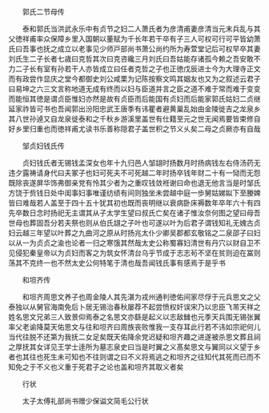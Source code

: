 <!-- { "loadSidebar": true } -->
　　郭氏二节母传

　　泰和郭氏当洪武永乐中有贞节之妇二人萧氏者为彦清甫妻彦清当元末兵乱与其父徳祥甫率众保障乡里入国朝以董赋为千长年若干卒有子三人可权可行可平皆幼萧氏曰吾事也抚之成立以老事见少师戸部尚书萧公尚约所为寿萱堂记后可权早卒其妻刘氏生二子长者七歳曰克哲其次曰克咨纔三月刘氏曰吾姑能存诸孤今赖之吾安敢不力二子长有室有孙若干人亦皆成立曰任者克哲之子也正徳戊辰进士今为大理寺正文而有政尝作显庆之堂今都御史刘公咸栗为记陈按察文鸣其姻友也又为之叙述云君子曰易坤之六三文言称地道无成有终而以妇与臣道并言之臣之道不难于常而难于变变而能恒其徳是谓贞臣惟妇亦然是故有贞臣而后能国有贞妇而后能家郭氏姑妇二贞继延家祚皆可书也吾闻郭出汾阳忠武王唐季有讳瞿者避黄巢乱始由金陵徙吉之龙泉乡其八世孙逴又自龙泉徙泰和之千秋乡游溪里盖世有仕籍至元之世无闻焉要皆束修自好乡里归重也而徳祥甫尤读书乐善称隠君子盖世积之节义乆矣二母之贞厥亦有自哉

　　邹贞妇钱氏传

　　贞妇钱氏者无锡钱孟深女也年十九归邑人邹翃时扬数月时扬病钱左右侍汤药无违夕露祷请身代曰夫冢子也妇可死夫不可死越二年时扬卒钱年财二十有一恸而无怨既除丧遂屏华饰弗御亲党有怜其少者为之重叹钱敛袵谢曰命也退无他言当是时邹氏方饶于赀钱日处中闺事妇事唯谨纺绩有间则独坐未尝越中庭一歩舅姑娣姒下至媵婢皆曰难哉若人盖至于四十五十犹其初也既而丧明继以衰病卧床褥数年卒年六十有四先卒数日念时扬祀无主谓其从子太学生望曰叔氏亡矣在诸子惟汝奈何图之望曰母吾世母也葬固吾分若夫祭也则从伯氏翃之子叶也可遂以叶为后君子谓钱知礼无媿古贞妇云越三年望以叶葬之九曲河之原从时扬兆太仆少卿吴郡都玄敬铭之二泉邵子曰妇以从一为贞贞之渝也论者一归之寒饿其然哉太史公称蜀寡妇清世有丹穴以财自卫不见侵犯秦皇帝以为贞妇而客之为筑女怀清台乌乎节成于志志茍不坚在贫则迫在冨则荡其不克终一也不然太史公何特笔于清也哉吾闻钱氏事有感焉于是乎书

　　和坦齐传

　　和坦齐周思文养子也周金陵人其先湛为戎州通判徳佑间家尽俘于元兵思文之父泰独以从舅官海南免后卜居无锡治春秋屡荐不起尝愤权奸误宋乃以忠臣飞芾天祥之姓名思文兄弟三人致景仰焉泰之名思文亦繇是起义以志敌雠也元季天兵围无锡张翼率父老谕降莫天佑思文与往和坦齐曰周族丧败惟我一支存耳此行若不讳如宗祀何儿当代往脱不还第为我抚二女足矣既天佑降余党迟疑和坦齐趣之进遂被杀思文葬且祠之厚抚其女详见王学士逹所为墓志泉史曰当是时翼之义髙矣思文与翼同以义望于乡者也其往也死生未可知也不往则谓之曰不义将焉逃之和坦齐之往知代其死而已而不知免之于不义也义重于死君子之论也盖和坦齐其取义者矣

　　行状

　　太子太傅礼部尚书赠少保谥文简毛公行状

